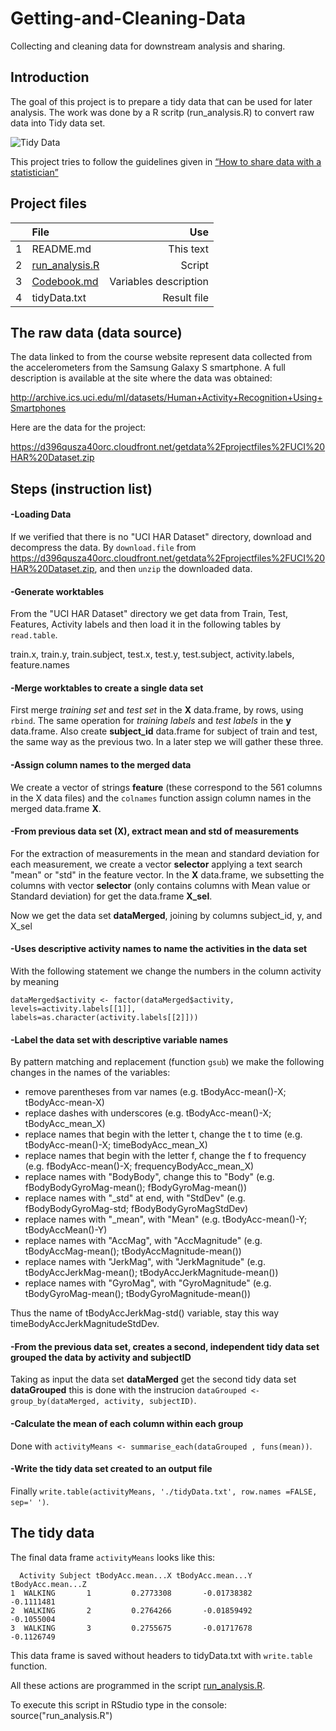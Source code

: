 # Getting-and-Cleaning-Data
Collecting and cleaning data for downstream analysis and sharing.

## Introduction
The goal of this project is to prepare a tidy data that can be used for later analysis. 
The work was done by a R scritp (run_analysis.R) to convert raw data into Tidy data set.

![Tidy Data](https://cloud.githubusercontent.com/assets/6483001/7684670/3141045e-fd88-11e4-9b0c-5a9232842fc3.PNG)

This project tries to follow the guidelines given in  [“How to share data with a statistician”](https://github.com/jtleek/datasharing)

## Project files
|  | File  | Use |
|:-:|:--------       | -----:   |
| 1 | README.md      |This text |
| 2 | [run_analysis.R](https://github.com/gidago/Getting-and-Cleaning-Data/blob/master/run_analysis.R) |Script   |
| 3 | [Codebook.md](https://github.com/gidago/Getting-and-Cleaning-Data/blob/master/Codebook.md) |Variables description |
| 4 | tidyData.txt   |Result file |

## The raw data (data source)
The data linked to from the course website represent data collected from the accelerometers from the Samsung Galaxy S smartphone. A full description is available at the site where the data was obtained:

http://archive.ics.uci.edu/ml/datasets/Human+Activity+Recognition+Using+Smartphones

Here are the data for the project:

https://d396qusza40orc.cloudfront.net/getdata%2Fprojectfiles%2FUCI%20HAR%20Dataset.zip

## Steps (instruction list)

#### -Loading Data
If we verified that there is no "UCI HAR Dataset" directory, download and decompress the data.
By `download.file` from  https://d396qusza40orc.cloudfront.net/getdata%2Fprojectfiles%2FUCI%20HAR%20Dataset.zip, and then `unzip` the downloaded data.

#### -Generate worktables
From the "UCI HAR Dataset" directory we get data from Train, Test, Features, Activity labels and then load it in the following tables by `read.table`.

train.x, train.y, train.subject, test.x, test.y, test.subject, activity.labels, feature.names

#### -Merge worktables to create a single data set

First merge *training set* and *test set* in the **X** data.frame, by rows, using `rbind`.
The same operation for *training labels* and *test labels* in the **y** data.frame.
Also create **subject_id** data.frame for subject of train and test, the same way as the previous two.
In a later step we will gather these three.

#### -Assign column names to the merged data

We create a vector of strings **feature** (these correspond to the 561 columns in the X data files) and the `colnames` function assign column names in the merged data.frame **X**.

#### -From previous data set (X), extract mean and std of measurements

For the extraction of measurements in the mean and standard deviation for each measurement, we create a vector **selector** applying a text search "mean" or "std" in the feature vector.
In the **X** data.frame, we subsetting the columns with vector **selector** (only contains columns with Mean value or Standard deviation) for get the data.frame **X_sel**.

Now we get the data set **dataMerged**, joining by columns subject_id, y, and X_sel

#### -Uses descriptive activity names to name the activities in the data set
With the following statement we change the numbers in the column activity by meaning

 `dataMerged$activity <- factor(dataMerged$activity, levels=activity.labels[[1]],
 labels=as.character(activity.labels[[2]]))`

#### -Label the data set with descriptive variable names
By pattern matching and replacement (function `gsub`) we make the following changes in the names of the variables:
- remove parentheses from var names (e.g. tBodyAcc-mean()-X; tBodyAcc-mean-X)
- replace dashes with underscores (e.g. tBodyAcc-mean()-X; tBodyAcc_mean_X)
- replace names that begin with the letter t, change the t to time (e.g. tBodyAcc-mean()-X; timeBodyAcc_mean_X)
- replace names that begin with the letter f, change the f to frequency (e.g. fBodyAcc-mean()-X; frequencyBodyAcc_mean_X)
- replace names with "BodyBody", change this to "Body" (e.g. fBodyBodyGyroMag-mean();	fBodyGyroMag-mean())
- replace names with "_std" at end, with "StdDev"  (e.g. fBodyBodyGyroMag-std;	fBodyBodyGyroMagStdDev)
- replace names with "_mean", with "Mean"  (e.g. tBodyAcc-mean()-Y; 	tBodyAccMean()-Y)
- replace names with "AccMag", with "AccMagnitude"  (e.g. tBodyAccMag-mean();	tBodyAccMagnitude-mean())
- replace names with "JerkMag", with "JerkMagnitude" (e.g. tBodyAccJerkMag-mean();	tBodyAccJerkMagnitude-mean())
- replace names with "GyroMag", with "GyroMagnitude" (e.g. tBodyGyroMag-mean();	tBodyGyroMagnitude-mean())

Thus the name of tBodyAccJerkMag-std() variable, stay this way timeBodyAccJerkMagnitudeStdDev.

#### -From the previous data set, creates a second, independent tidy data set grouped the data by activity and subjectID
Taking as input the data set **dataMerged** get the second tidy data set **dataGrouped** this is done with the instrucion `dataGrouped <- group_by(dataMerged, activity, subjectID)`.

#### -Calculate the mean of each column within each group
Done with `activityMeans <- summarise_each(dataGrouped , funs(mean))`.

#### -Write the tidy data set created to an output file
Finally `write.table(activityMeans, './tidyData.txt', row.names =FALSE, sep=' ')`. 

## The tidy data 

The final data frame `activityMeans` looks like this:

      Activity Subject tBodyAcc.mean...X tBodyAcc.mean...Y tBodyAcc.mean...Z
    1  WALKING       1         0.2773308       -0.01738382        -0.1111481
    2  WALKING       2         0.2764266       -0.01859492        -0.1055004
    3  WALKING       3         0.2755675       -0.01717678        -0.1126749

This data frame is saved without headers to tidyData.txt with `write.table` function.

All these actions are programmed in the script [run_analysis.R](https://github.com/gidago/Getting-and-Cleaning-Data/blob/master/run_analysis.R).

To execute this script in RStudio type in the console: source("run_analysis.R")
